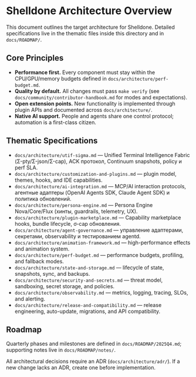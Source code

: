 # Shelldone Architecture Overview

This document outlines the target architecture for Shelldone. Detailed specifications live in the thematic files inside this directory and in `docs/ROADMAP/`.

## Core Principles
- **Performance first.** Every component must stay within the CPU/GPU/memory budgets defined in `docs/architecture/perf-budget.md`.
- **Quality by default.** All changes must pass `make verify` (see `docs/community/contributor-handbook.md` for modes and expectations).
- **Open extension points.** New functionality is implemented through plugin APIs and documented across `docs/architecture/`.
- **Native AI support.** People and agents share one control protocol; automation is a first-class citizen.

## Thematic Specifications
- `docs/architecture/utif-sigma.md` — Unified Terminal Intelligence Fabric (Σ-pty/Σ-json/Σ-cap), ACK протокол, Continuum snapshots, policy и perf SLA.
- `docs/architecture/customization-and-plugins.md` — plugin model, themes, hooks, and IDE capabilities.
- `docs/architecture/ai-integration.md` — MCP/AI interaction protocols, агентные адаптеры (OpenAI Agents SDK, Claude Agent SDK) и политика обновлений.
- `docs/architecture/persona-engine.md` — Persona Engine Nova/Core/Flux (хинты, guardrails, telemetry, UX).
- `docs/architecture/plugin-marketplace.md` — Capability marketplace hooks, bundle lifecycle, σ-cap обновления.
- `docs/architecture/agent-governance.md` — управление адаптерами, секретами, observability и тестированием agentd.
- `docs/architecture/animation-framework.md` — high-performance effects and animation system.
- `docs/architecture/perf-budget.md` — performance budgets, profiling, and fallback modes.
- `docs/architecture/state-and-storage.md` — lifecycle of state, snapshots, sync, and backups.
- `docs/architecture/security-and-secrets.md` — threat model, sandboxing, secret storage, and policies.
- `docs/architecture/observability.md` — metrics, logging, tracing, SLOs, and alerting.
- `docs/architecture/release-and-compatibility.md` — release engineering, auto-update, migrations, and API compatibility.

## Roadmap
Quarterly phases and milestones are defined in `docs/ROADMAP/2025Q4.md`; supporting notes live in `docs/ROADMAP/notes/`.

All architectural decisions require an ADR (`docs/architecture/adr/`). If a new change lacks an ADR, create one before implementation.
